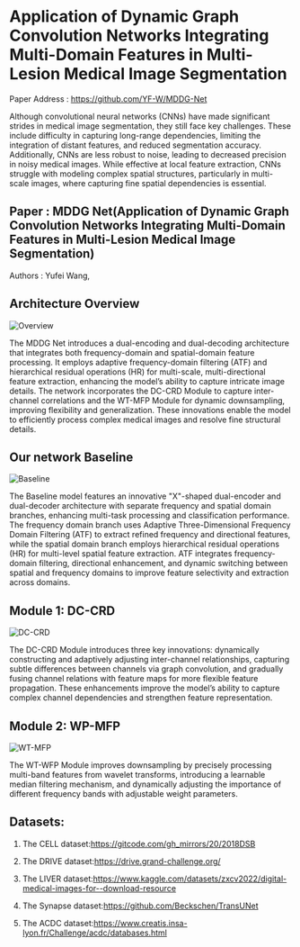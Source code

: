 # Application of Dynamic Graph Convolution Networks Integrating Multi-Domain Features in Multi-Lesion Medical Image Segmentation

Paper Address : https://github.com/YF-W/MDDG-Net

Although convolutional neural networks (CNNs) have made significant strides in medical image segmentation, they still face key challenges. These include difficulty in capturing long-range dependencies, limiting the integration of distant features, and reduced segmentation accuracy. Additionally, CNNs are less robust to noise, leading to decreased precision in noisy medical images. While effective at local feature extraction, CNNs struggle with modeling complex spatial structures, particularly in multi-scale images, where capturing fine spatial dependencies is essential.  

## Paper : MDDG Net(Application of Dynamic Graph Convolution Networks Integrating Multi-Domain Features in Multi-Lesion Medical Image Segmentation)

Authors : Yufei Wang, 

## Architecture Overview

![Overview](https://github.com/user-attachments/assets/46f64ce0-7756-4b19-ab31-055f375a6434)
 

The MDDG Net introduces a dual-encoding and dual-decoding architecture that integrates both frequency-domain and spatial-domain feature processing. It employs adaptive frequency-domain filtering (ATF) and hierarchical residual operations (HR) for multi-scale, multi-directional feature extraction, enhancing the model’s ability to capture intricate image details. The network incorporates the DC-CRD Module to capture inter-channel correlations and the WT-MFP Module for dynamic downsampling, improving flexibility and generalization. These innovations enable the model to efficiently process complex medical images and resolve fine structural details.  

## Our network Baseline

![Baseline](https://github.com/user-attachments/assets/6c845821-e13d-4e7a-80b9-6d95a427cd21)
  

The Baseline model features an innovative "X"-shaped dual-encoder and dual-decoder architecture with separate frequency and spatial domain branches, enhancing multi-task processing and classification performance. The frequency domain branch uses Adaptive Three-Dimensional Frequency Domain Filtering (ATF) to extract refined frequency and directional features, while the spatial domain branch employs hierarchical residual operations (HR) for multi-level spatial feature extraction. ATF integrates frequency-domain filtering, directional enhancement, and dynamic switching between spatial and frequency domains to improve feature selectivity and extraction across domains.    

## Module 1: DC-CRD

![DC-CRD](https://github.com/user-attachments/assets/3f9f9c25-e7ed-4636-b2cf-868350af0454)
  

The DC-CRD Module introduces three key innovations: dynamically constructing and adaptively adjusting inter-channel relationships, capturing subtle differences between channels via graph convolution, and gradually fusing channel relations with feature maps for more flexible feature propagation. These enhancements improve the model’s ability to capture complex channel dependencies and strengthen feature representation.  

## Module 2: WP-MFP

![WT-MFP](https://github.com/user-attachments/assets/91849337-3aff-423a-bea9-35f690c74b52)
  

The WT-WFP Module improves downsampling by precisely processing multi-band features from wavelet transforms, introducing a learnable median filtering mechanism, and dynamically adjusting the importance of different frequency bands with adjustable weight parameters.

## Datasets: 

1. The CELL dataset:https://gitcode.com/gh_mirrors/20/2018DSB

2. The DRIVE dataset:https://drive.grand-challenge.org/

3. The LIVER dataset:https://www.kaggle.com/datasets/zxcv2022/digital-medical-images-for--download-resource

4. The Synapse dataset:https://github.com/Beckschen/TransUNet

5. The ACDC dataset:https://www.creatis.insa-lyon.fr/Challenge/acdc/databases.html
